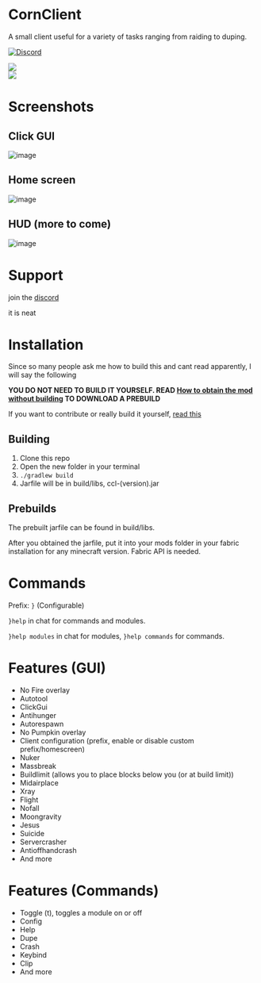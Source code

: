 # CornClient
A small client useful for a variety of tasks ranging from raiding to duping.

[![Discord](https://img.shields.io/discord/694337597371056198?label=discord&logo=discord&logoColor=white)](https://discord.gg/mj9sVWf)

<img src="https://img.shields.io/github/stars/AriliusClient/Cornos?color=000000&style=for-the-badge" /><br>
<img src="https://img.shields.io/github/downloads/AriliusClient/Cornos/total?color=000000&style=for-the-badge&label=Downloads%20via%20releases">

# Screenshots

## Click GUI

![image](https://user-images.githubusercontent.com/80022388/110660734-250b4200-81c4-11eb-9a47-f1ba6be19d60.png)

## Home screen

![image](https://user-images.githubusercontent.com/80022388/110660767-2dfc1380-81c4-11eb-8d29-88f73da43bd2.png)

## HUD (more to come)

![image](https://user-images.githubusercontent.com/80022388/110660817-3bb19900-81c4-11eb-9027-b2337b096101.png)

# Support

join the [discord](https://discord.gg/9ZwmhUDE5w)

it is neat

# Installation

Since so many people ask me how to build this and cant read apparently, I will say the following

**YOU DO NOT NEED TO BUILD IT YOURSELF.
READ [How to obtain the mod without building](https://github.com/AriliusClient/CornClient/wiki/How-to-obtain-the-mod-without-building%3F)
TO DOWNLOAD A PREBUILD**

If you want to contribute or really build it
yourself, [read this](https://github.com/AriliusClient/CornClient/wiki/Building-and-contributing)

## Building
1. Clone this repo
2. Open the new folder in your terminal
3. `./gradlew build`
4. Jarfile will be in build/libs, ccl-(version).jar

## Prebuilds

The prebuilt jarfile can be found in build/libs.

After you obtained the jarfile, put it into your mods folder in your fabric installation for any minecraft version.
Fabric API is needed.

# Commands

Prefix: `}` (Configurable)

`}help` in chat for commands and modules.

`}help modules` in chat for modules, `}help commands` for commands.

# Features (GUI)

- No Fire overlay
- Autotool
- ClickGui
- Antihunger
- Autorespawn
- No Pumpkin overlay
- Client configuration (prefix, enable or disable custom prefix/homescreen)
- Nuker
- Massbreak
- Buildlimit (allows you to place blocks below you (or at build limit))
- Midairplace
- Xray
- Flight
- Nofall
- Moongravity
- Jesus
- Suicide
- Servercrasher
- Antioffhandcrash
- And more

# Features (Commands)

- Toggle (t), toggles a module on or off
- Config
- Help
- Dupe
- Crash
- Keybind
- Clip
- And more
